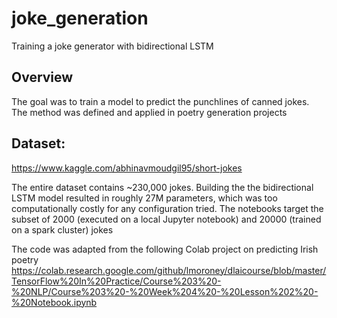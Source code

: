 # joke_generation
Training a joke generator with bidirectional LSTM

 ## Overview
 The goal was to train a model to predict the punchlines of canned jokes. The method was defined and applied in poetry generation projects
 
## Dataset: 
 https://www.kaggle.com/abhinavmoudgil95/short-jokes

The entire dataset contains ~230,000 jokes. Building the the bidirectional LSTM model resulted in roughly 27M parameters, which was too computationally costly for any configuration tried. The notebooks target the subset of 2000 (executed on a local Jupyter notebook) and 20000 (trained on a spark cluster) jokes

The code was adapted from the following Colab project on predicting Irish poetry 
https://colab.research.google.com/github/lmoroney/dlaicourse/blob/master/TensorFlow%20In%20Practice/Course%203%20-%20NLP/Course%203%20-%20Week%204%20-%20Lesson%202%20-%20Notebook.ipynb

